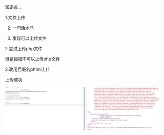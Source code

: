 知识点：

1.文件上传

2. 一句话木马



1. 发现可以上传文件



2.尝试上传php文件

但是报错不可以上传php文件



3.改用后缀名phtml上传

上传成功

![](https://raw.githubusercontent.com/h1iba1/h1iba1.github.io/refs/heads/master/_posts/CTF/CTFwriteup/buuctf练习笔记/images/F7C8033DEB084BFEA22CD20F3FA41554clipboard.png)

